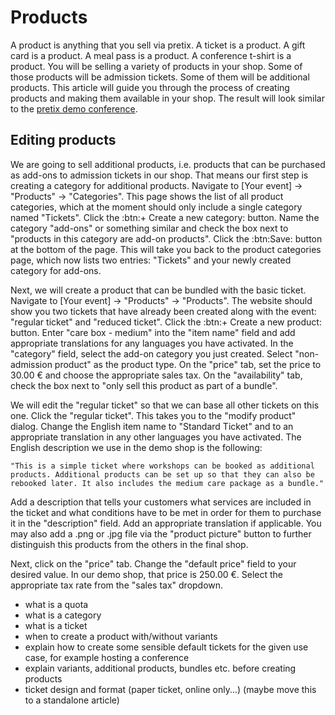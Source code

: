 # Products

A product is anything that you sell via pretix. A ticket is a product. A gift card is a product. A meal pass is a product. A conference t-shirt is a product. You will be selling a variety of products in your shop. Some of those products will be admission tickets. Some of them will be additional products. This article will guide you through the process of creating products and making them available in your shop. The result will look similar to the [pretix demo conference](https://pretix.eu/demoshops/democon/). 

## Editing products 

We are going to sell additional products, i.e. products that can be purchased as add-ons to admission tickets in our shop. That means our first step is creating a category for additional products. Navigate to [Your event] → "Products" → "Categories". This page shows the list of all product categories, which at the moment should only include a single category named "Tickets". Click the :btn:+ Create a new category: button. Name the category "add-ons" or something similar and check the box next to "products in this category are add-on products". Click the :btn:Save: button at the bottom of the page. This will take you back to the product categories page, which now lists two entries: "Tickets" and your newly created category for add-ons. 

Next, we will create a product that can be bundled with the basic ticket. Navigate to [Your event] → "Products" → "Products". The website should show you two tickets that have already been created along with the event: "regular ticket" and "reduced ticket".  Click the :btn:+ Create a new product: button. Enter "care box - medium" into the "item name" field and add appropriate translations for any languages you have activated. In the "category" field, select the add-on category you just created. Select "non-admission product" as the product type. On the "price" tab, set the price to 30.00 € and choose the appropriate sales tax. On the "availability" tab, check the box next to "only sell this product as part of a bundle". 

We will edit the "regular ticket" so that we can base all other tickets on this one. Click the "regular ticket". This takes you to the "modify product" dialog. Change the English item name to "Standard Ticket" and to an appropriate translation in any other languages you have activated. The English description we use in the demo shop is the following: 

    "This is a simple ticket where workshops can be booked as additional products. Additional products can be set up so that they can also be rebooked later. It also includes the medium care package as a bundle." 

Add a description that tells your customers what services are included in the ticket and what conditions have to be met in order for them to purchase it  in the "description" field. Add an appropriate translation if applicable. You may also add a .png or .jpg file via the "product picture" button to further distinguish this products from the others in the final shop. 

Next, click on the "price" tab. Change the "default price" field to your desired value. In our demo shop, that price is 250.00 €. Select the appropriate tax rate from the "sales tax" dropdown. 


 

 - what is a quota
 - what is a category 
 - what is a ticket 
 - when to create a product with/without variants 
 - explain how to create some sensible default tickets for the given use case, for example hosting a conference
 - explain variants, additional products, bundles etc. before creating products 
 - ticket design and format (paper ticket, online only...) (maybe move this to a standalone article)
